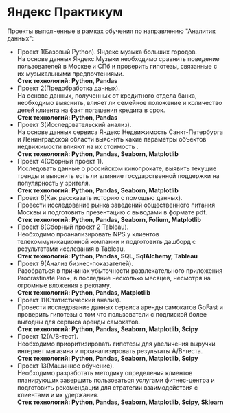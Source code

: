 # Яндекс Практикум
Проекты выполненные в рамках обучения по направлению "Аналитик данных":
- Проект 1(Базовый Python). Яндекс музыка больших городов.  
  На основе данных Яндекс.Музыки необходимо сравнить поведение пользователей в Москве и СПб и проверить гипотезы, связанные с их музыкальными предпочтениями.  
  **Cтек технологий: Python, Pandas**
- Проект 2(Предобработка данных).  
  На основе данных, полученных от кредитного отдела банка, необходимо выяснить, влияет ли семейное положение и количество детей клиента на факт погашения кредита в срок.  
  **Cтек технологий: Python, Pandas**
- Проект 3(Исследовательский анализ).  
  На основе данных сервиса Яндекс Недвижимость Санкт-Петербурга и Ленинградской области выяснить какие параметры объектов недвижимости влияют на их стоимость .  
  **Cтек технологий: Python, Pandas, Seaborn, Matplotlib**
- Проект 4(Сборный проект 1).  
  Исследовать данные о российском кинопрокате, выявить текущие тренды и выяснить есть ли влияние государственной поддержки на популярность у зрителя.  
  **Cтек технологий: Python, Pandas, Seaborn, Matplotlib**
- Проект 6(Как рассказать историю с помощью данных).  
  Провести исследование рынка заведений общественного питания Москвы и подготовить презентацию с выводами в формате pdf.  
  **Cтек технологий: Python, Pandas, Seaborn, Folium, Matplotlib**
- Проект 8(Сборный проект 2 Tableau).  
  Необходимо проанализировать NPS у клиентов телекоммуникационной компании и подготовить дашборд c результатами исслевания в Tableau.  
  **Cтек технологий: Python, Pandas, SQL, SqlAlchemy, Tableau**
- Проект 9(Анализ бизнес-показателей).  
  Разобраться в причинах убыточности развлекательного приложения Procrastinate Pro+, в последние несколько месяцев, несмотря на огромные вложения в рекламу.  
  **Cтек технологий: Python, Pandas, Matplotlib**
- Проект 11(Статистический анализ).  
  Провести исследование данных сервиса аренды самокатов GoFast и проверить гипотезы о том что пользователи с подпиской более выгодны для сервиса аренды самокатов.  
  **Cтек технологий: Python, Pandas, Seaborn, Matplotlib, Scipy**
- Проект 12(A/B-тест).  
  Необходимо приоритизировать гипотезы для увеличения выручки интернет магазина и проанализировать результаты A/B-теста.  
  **Cтек технологий: Python, Pandas, Seaborn, Matplotlib, Scipy**
- Проект 13(Машинное обучение).  
  Необходимо разработать методику определения клиентов планирующих завершить пользоваться услугами фитнес-центра и подготовить рекомендации для стратегии взаимодействия с клиентами и их удержания.  
  **Cтек технологий: Python, Pandas, Seaborn, Matplotlib, Scipy, Sklearn**
